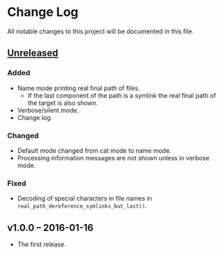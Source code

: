# Change Log

All notable changes to this project will be documented in this file.


## [Unreleased]

### Added
- Name mode printing real final path of files.
  * If the last component of the path is a symlink the real final path of the
    target is also shown.
- Verbose/silent mode.
- Change log.

### Changed
- Default mode changed from cat mode to name mode.
- Processing information messages are not shown unless in verbose mode.

### Fixed
- Decoding of special characters in file names in 
  `real_path_dereference_symlinks_but_last()`.


## v1.0.0 – 2016-01-16
- The first release.

[Unreleased]: https://github.com/michal-ruzicka/chfile/compare/v1.0.0...develop



<!--
  vim:textwidth=80:expandtab:tabstop=4:shiftwidth=4:fileencodings=utf8:spelllang=en
-->

